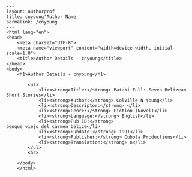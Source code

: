 
    ---
    layout: authorprof
    title: cnyoung'Author Name 
    permalink: /cnyoung
    ---
    <html lang="en">
    <head>
        <meta charset="UTF-8">
        <meta name="viewport" content="width=device-width, initial-scale=1.0">
        <title>Author Details - cnyoung</title>
    </head>
    <body>
        <h1>Author Details - cnyoung</h1>
        
            <ul>
                <li><strong>Title:</strong> Pataki Full: Seven Belizean Short Stories</li>
                <li><strong>Author:</strong> Colville N Young</li>
                <li><strong>Descriptor:</strong> </li>
                <li><strong>Genre:</strong> Fiction (Novel)</li>
                <li><strong>Language:</strong> English</li>
                <li><strong>Pub ID:</strong> benque_viejo_del_carmen_belize</li>
                <li><strong>Pubdate:</strong> 1991</li>
                <li><strong>Publisher:</strong> Cubola Productions</li>
                <li><strong>Translation:</strong> n</li>
            </ul>
            <hr>
            
        </body>
        </html>
        
